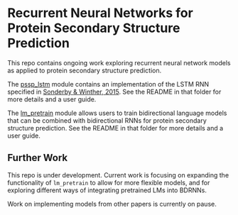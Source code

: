 # Recurrent Neural Networks for Protein Secondary Structure Prediction
This repo contains ongoing work exploring recurrent neural network models as applied to protein secondary structure prediction.

The [pssp_lstm](./pssp_lstm/) module contains an implementation of the LSTM RNN specified in [Sonderby & Winther, 2015](https://arxiv.org/pdf/1412.7828.pdf). See the README in that folder for more details and a user guide.

The [lm_pretrain](./lm_pretrain/) module allows users to train bidirectional language models that can be combined with bidirectional RNNs for protein secondary structure prediction. See the README in that folder for more details and a user guide.

## Further Work
This repo is under development. Current work is focusing on expanding the functionality of `lm_pretrain` to allow for more flexible models, and for exploring different ways of integrating pretrained LMs into BDRNNs.

Work on implementing models from other papers is currently on pause.
